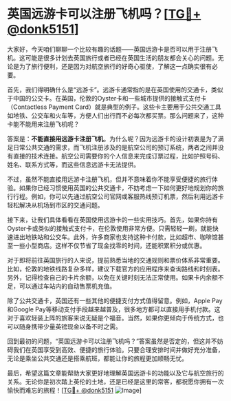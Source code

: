 # 英国远游卡可以注册飞机吗？[[TG💪+ @donk5151](https://t.me/s/donk5151)]

大家好，今天咱们聊聊一个比较有趣的话题——英国远游卡是否可以用于注册飞机。这可能是很多计划去英国旅行或者已经在英国生活的朋友都会关心的问题。无论是为了旅行便利，还是因为对航空旅行的好奇心驱使，了解这一点确实很有必要。

首先，我们得明确什么是“远游卡”。远游卡通常指的是在英国使用的交通卡，类似于中国的公交卡。在英国，伦敦的Oyster卡和一些城市提供的接触式支付卡（Contactless Payment Card）就是典型的例子。这些卡主要用于公共交通工具如地铁、公交车和火车等，方便人们出行而不必每次都买票。那么问题来了，这种卡能不能用来注册飞机呢？

答案是：**不能直接用远游卡注册飞机**。为什么呢？因为远游卡的设计初衷是为了满足日常公共交通的需求，而飞机注册涉及的是航空公司的预订系统，两者之间并没有直接的技术连接。航空公司需要你的个人信息来完成订票过程，比如护照号码、姓名、联系方式等，而这些信息远游卡无法提供。

不过，虽然不能直接用远游卡注册飞机，但并不意味着你不能享受便捷的旅行体验。如果你已经习惯使用英国的公共交通卡，不妨考虑一下如何更好地规划你的旅行行程。例如，你可以先通过航空公司官网或客服热线预订机票，然后利用远游卡轻松解决从机场到市区的交通问题。

接下来，让我们具体看看在英国使用远游卡的一些实用技巧。首先，如果你持有Oyster卡或类似的接触式支付卡，在伦敦使用非常方便。只需轻轻一刷，就能快速进出地铁站和公交车。此外，许多商家也支持这种卡付款，比如超市、咖啡馆甚至一些小型商店。这样不仅节省了现金找零的时间，还能积累积分或优惠。

对于即将前往英国旅行的人来说，提前熟悉当地的交通规则和票价体系非常重要。比如，伦敦的地铁线路复杂多样，建议下载官方的应用程序来查询路线和时刻表。另外，记得检查自己的卡片余额，以免在关键时刻无法正常使用。如果卡内余额不足，可以通过车站内的自动售票机充值。

除了公共交通卡，英国还有一些其他的便捷支付方式值得留意。例如，Apple Pay和Google Pay等移动支付手段越来越普及，很多地方都可以直接用手机付款。这对于喜欢轻装上阵的旅客来说无疑是个福音。当然，如果你更倾向于传统方式，也可以随身携带少量英镑现金以备不时之需。

回到最初的问题，“英国远游卡可以注册飞机吗？”答案虽然是否定的，但这并不妨碍我们在英国享受到高效、便捷的旅行体验。只要合理安排时间并做好充分准备，无论是乘坐公共交通还是搭乘航班，都能让你的旅程更加顺畅无忧。

最后，希望这篇文章能帮助大家更好地理解英国远游卡的功能以及它与航空旅行的关系。无论你是初次踏上英伦的土地，还是已经是这里的常客，都祝愿你拥有一次愉快而难忘的旅程！[[TG💪+ @donk5151](https://t.me/s/donk5151) ![Image](https://i.postimg.cc/rwNCRYN7/Snipaste-2025-04-30-17-27-05.png)]
